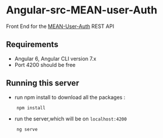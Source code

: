 # Angular-src-MEAN-user-Auth

Front End for the  [MEAN-User-Auth](https://github.com/shawn-dsilva/mean-user-auth) REST API


## Requirements

- Angular 6, Angular CLI version 7.x
- Port 4200 should be free

## Running this server

- run npm install to download all the packages :
```
    npm install
```
- run the server,which will be on `localhost:4200`
```
    ng serve
```